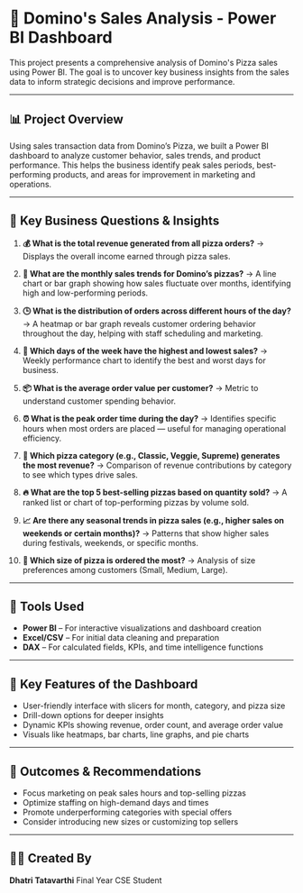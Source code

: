 
# 🍕 Domino's Sales Analysis - Power BI Dashboard

This project presents a comprehensive analysis of Domino's Pizza sales using Power BI. The goal is to uncover key business insights from the sales data to inform strategic decisions and improve performance.

---

## 📊 Project Overview

Using sales transaction data from Domino’s Pizza, we built a Power BI dashboard to analyze customer behavior, sales trends, and product performance. This helps the business identify peak sales periods, best-performing products, and areas for improvement in marketing and operations.

---

## 📝 Key Business Questions & Insights

1. **💰 What is the total revenue generated from all pizza orders?**
   → Displays the overall income earned through pizza sales.

2. **📅 What are the monthly sales trends for Domino’s pizzas?**
   → A line chart or bar graph showing how sales fluctuate over months, identifying high and low-performing periods.

3. **🕒 What is the distribution of orders across different hours of the day?**
   → A heatmap or bar graph reveals customer ordering behavior throughout the day, helping with staff scheduling and marketing.

4. **📆 Which days of the week have the highest and lowest sales?**
   → Weekly performance chart to identify the best and worst days for business.

5. **📦 What is the average order value per customer?**
   → Metric to understand customer spending behavior.

6. **⏰ What is the peak order time during the day?**
   → Identifies specific hours when most orders are placed — useful for managing operational efficiency.

7. **🍕 Which pizza category (e.g., Classic, Veggie, Supreme) generates the most revenue?**
   → Comparison of revenue contributions by category to see which types drive sales.

8. **🔥 What are the top 5 best-selling pizzas based on quantity sold?**
   → A ranked list or chart of top-performing pizzas by volume sold.

9. **📈 Are there any seasonal trends in pizza sales (e.g., higher sales on weekends or certain months)?**
   → Patterns that show higher sales during festivals, weekends, or specific months.

10. **📏 Which size of pizza is ordered the most?**
    → Analysis of size preferences among customers (Small, Medium, Large).

---

## 🧰 Tools Used

* **Power BI** – For interactive visualizations and dashboard creation
* **Excel/CSV** – For initial data cleaning and preparation
* **DAX** – For calculated fields, KPIs, and time intelligence functions

---

## 📌 Key Features of the Dashboard

* User-friendly interface with slicers for month, category, and pizza size
* Drill-down options for deeper insights
* Dynamic KPIs showing revenue, order count, and average order value
* Visuals like heatmaps, bar charts, line graphs, and pie charts

---

## 🚀 Outcomes & Recommendations

* Focus marketing on peak sales hours and top-selling pizzas
* Optimize staffing on high-demand days and times
* Promote underperforming categories with special offers
* Consider introducing new sizes or customizing top sellers

---

## 👩‍💻 Created By

**Dhatri Tatavarthi**
Final Year CSE Student
